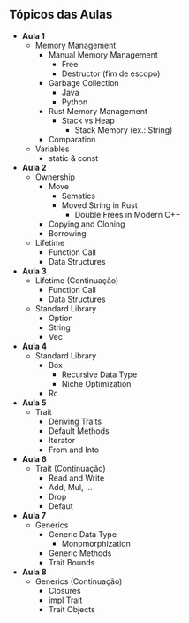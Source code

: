 ## Tópicos das Aulas

* **Aula 1**
	* Memory Management
		* Manual Memory Management
			* Free
			* Destructor (fim de escopo)
		* Garbage Collection
			* Java
			* Python
		* Rust Memory Management
			* Stack vs Heap
				* Stack Memory (ex.: String)
		* Comparation
	* Variables
		* static & const
* **Aula 2**
	* Ownership
		* Move
			* Sematics
			* Moved String in Rust
				* Double Frees in Modern C++
		* Copying and Cloning
		* Borrowing
	* Lifetime
		* Function Call
		* Data Structures
* **Aula 3**
	* Lifetime (Continuação)
		* Function Call
		* Data Structures
	* Standard Library
		* Option
		* String
		* Vec
* **Aula 4**
	* Standard Library
		* Box
			* Recursive Data Type
			* Niche Optimization
		* Rc
* **Aula 5**
	* Trait
		* Deriving Traits
		* Default Methods
		* Iterator
		* From and Into
* **Aula 6**
	* Trait (Continuação)
		* Read and Write
		* Add, Mul, …
		* Drop
		* Defaut
* **Aula 7**
	* Generics
		* Generic Data Type
			* Monomorphization
		* Generic Methods
		* Trait Bounds
* **Aula 8**
	* Generics (Continuação)
		* Closures
		* impl Trait
		* Trait Objects

